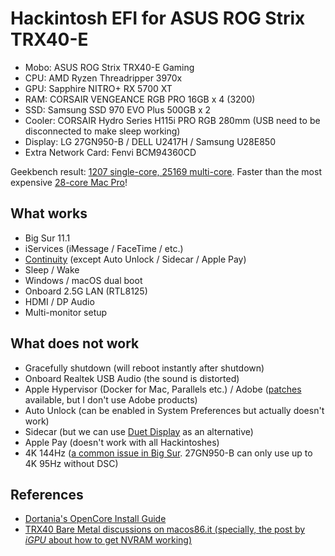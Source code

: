 # Hackintosh EFI for ASUS ROG Strix TRX40-E

- Mobo: ASUS ROG Strix TRX40-E Gaming
- CPU: AMD Ryzen Threadripper 3970x
- GPU: Sapphire NITRO+ RX 5700 XT
- RAM: CORSAIR VENGEANCE RGB PRO 16GB x 4 (3200)
- SSD: Samsung SSD 970 EVO Plus 500GB x 2
- Cooler: CORSAIR Hydro Series H115i PRO RGB 280mm (USB need to be disconnected to make sleep working)
- Display: LG 27GN950-B / DELL U2417H / Samsung U28E850
- Extra Network Card: Fenvi BCM94360CD

Geekbench result: [1207 single-core, 25169 multi-core](https://browser.geekbench.com/v5/cpu/5450605). Faster than the most expensive [28-core Mac Pro](https://browser.geekbench.com/macs/mac-pro-late-2019-intel-xeon-w-3275m-2-5-ghz-28-cores)!

## What works

- Big Sur 11.1
- iServices (iMessage / FaceTime / etc.)
- [Continuity](https://support.apple.com/en-us/HT204681) (except Auto Unlock / Sidecar / Apple Pay)
- Sleep / Wake
- Windows / macOS dual boot
- Onboard 2.5G LAN (RTL8125)
- HDMI / DP Audio
- Multi-monitor setup

## What does not work

- Gracefully shutdown (will reboot instantly after shutdown)
- Onboard Realtek USB Audio (the sound is distorted)
- Apple Hypervisor (Docker for Mac, Parallels etc.) / Adobe ([patches](https://gist.github.com/naveenkrdy/26760ac5135deed6d0bb8902f6ceb6bd) available, but I don't use Adobe products)
- Auto Unlock (can be enabled in System Preferences but actually doesn't work)
- Sidecar (but we can use [Duet Display](https://www.duetdisplay.com/) as an alternative)
- Apple Pay (doesn't work with all Hackintoshes)
- 4K 144Hz ([a common issue in Big Sur](https://egpu.io/forums/mac-setup/4k144hz-no-longer-available-after-upgrade-to-big-sur/). 27GN950-B can only use up to 4K 95Hz without DSC)

## References

- [Dortania's OpenCore Install Guide](https://dortania.github.io/OpenCore-Install-Guide/)
- [TRX40 Bare Metal discussions on macos86.it (specially, the post by _iGPU_ about how to get NVRAM working)](https://www.macos86.it/topic/3307-trx40-bare-metal-vanilla-patches-yes-it-worksbutproxmox-is-better/page/7/?tab=comments#comment-82868)
